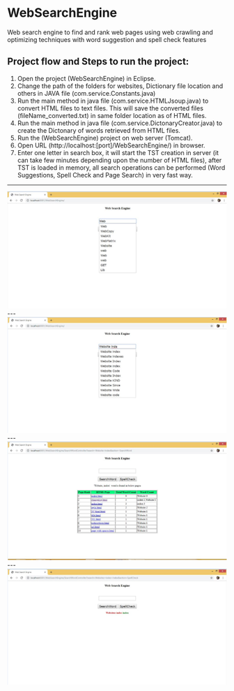 # WebSearchEngine
Web search engine to find and rank web pages using web crawling and optimizing techniques with word suggestion and spell check features


## Project flow and Steps to run the project:
1. Open the project (WebSearchEngine) in Eclipse.
2. Change the path of the folders for websites, Dictionary file location and others in JAVA file (com.service.Constants.java)
3. Run the main method in java file (com.service.HTMLJsoup.java) to convert HTML files to text files. This will save the converted files (fileName_converted.txt) in same folder location as of HTML files.
4. Run the main method in java file (com.service.DictonaryCreator.java) to create the Dictonary of words retrieved from HTML files.
5. Run the (WebSearchEngine) project on web server (Tomcat).
6. Open URL (http://localhost:[port]/WebSearchEngine/) in browser.
7. Enter one letter in search box, it will start the TST creation in server (it can take few minutes depending upon the number of HTML files), after TST is loaded in memory, all search operations can be performed (Word Suggestions, Spell Check and Page Search) in very fast way.
---
<img src="Screen_Shots/Word_Suggestions1.JPG">
---
<img src="Screen_Shots/Word_Suggestions2.JPG">
---
<img src="Screen_Shots/Word_Search.JPG">
---
<img src="Screen_Shots/Spell_Check.jpg">

